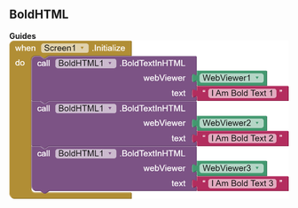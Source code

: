 ## BoldHTML

**Guides**
<img src="https://raw.githubusercontent.com/bextdev797/BoldHTML-AI2/main/assets/Bold-Text-Blocks-HTML.png" alt="Blocks">

